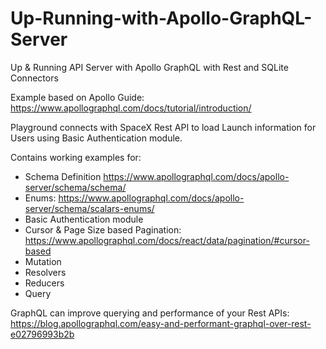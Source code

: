 # Up-Running-with-Apollo-GraphQL-Server
Up &amp; Running API Server with Apollo GraphQL with Rest and SQLite Connectors

Example based on Apollo Guide: https://www.apollographql.com/docs/tutorial/introduction/

Playground connects with SpaceX Rest API to load Launch information for Users using Basic Authentication module.

Contains working examples for:
* Schema Definition https://www.apollographql.com/docs/apollo-server/schema/schema/
* Enums: https://www.apollographql.com/docs/apollo-server/schema/scalars-enums/
* Basic Authentication module
* Cursor & Page Size based Pagination: https://www.apollographql.com/docs/react/data/pagination/#cursor-based
* Mutation
* Resolvers
* Reducers
* Query

GraphQL can improve querying and performance of your Rest APIs: https://blog.apollographql.com/easy-and-performant-graphql-over-rest-e02796993b2b
